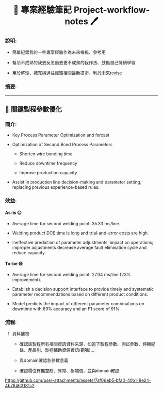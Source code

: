 <div align="center">
  <h1> 📖 專案經驗筆記 Project-workflow-notes 🖊️</h1>
</div>

### 說明:
- 簡單紀錄我的一些專案經驗作為未來檢視、參考用

- 幫助不成熟的我去反思過去更不成熟的我作法、鼓勵自己持續學習

- 用於整理、補充與過往經驗相關最新技術，利於未來revise

### 摘要:

------------
## 📝 關鍵製程參數優化 

### 簡介:
- Key Process Parameter Optimization and forcast
  
- Optimization of Second Bond Process Parameters
  - Shorten wire bonding time
    
  - Reduce downtime frequency
    
  - Improve production capacity
    
- Assist in production line decision-making and parameter setting, replacing previous experience-based rules.

### 效益:
#### As-is 😐 
  - Average time for second welding point: 35.33 ms/line.
  
  - Welding product DOE time is long and trial-and-error costs are high.
  
  - Ineffective prediction of parameter adjustments’ impact on operations; improper adjustments decrease average fault elimination cycle and reduce capacity.

#### To-be 😄 

  - Average time for second welding point: 27.04 ms/line (23% improvement).
    
  - Establish a decision support interface to provide timely and systematic parameter recommendations based on different product conditions.
    
  - Model predicts the impact of different parameter combinations on downtime with 89% accuracy and an F1 score of 91%.

### 流程:

1. 資料健檢:
   
   - 確認該製程所有相關資訊資料來源，如當下製程參數、測試參數、停機紀錄、產品別、製程輔助資源資訊(鋼嘴)...
  
   - 與domain確認各參數意義
     
   - 確認欄位有無空缺、異常、極端值，並與domain確認

https://github.com/user-attachments/assets/7af06eb5-bfa0-40b1-8e24-4b78463181c2



